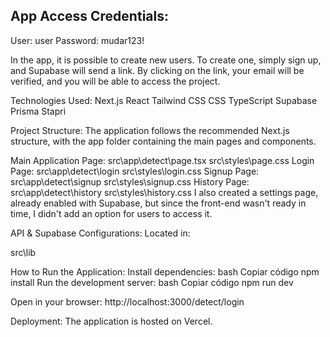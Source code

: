 
## App Access Credentials:
User: user
Password: mudar123!


In the app, it is possible to create new users. To create one, simply sign up, and Supabase will send a link. By clicking on the link, your email will be verified, and you will be able to access the project.


Technologies Used:
Next.js
React
Tailwind CSS
CSS
TypeScript
Supabase
Prisma
Stapri

Project Structure:
The application follows the recommended Next.js structure, with the app folder containing the main pages and components.

Main Application Page:
src\app\detect\page.tsx
src\styles\page.css
Login Page:
src\app\detect\login
src\styles\login.css
Signup Page:
src\app\detect\signup
src\styles\signup.css
History Page:
src\app\detect\history
src\styles\history.css
I also created a settings page, already enabled with Supabase, but since the front-end wasn't ready in time, I didn't add an option for users to access it.

API & Supabase Configurations:
Located in:

src\lib


How to Run the Application:
Install dependencies:
bash
Copiar código
npm install
Run the development server:
bash
Copiar código
npm run dev


Open in your browser:
http://localhost:3000/detect/login

Deployment:
The application is hosted on Vercel.
